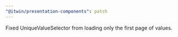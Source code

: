 ```yaml
---
"@itwin/presentation-components": patch
---
```


Fixed UniqueValueSelector from loading only the first page of values.
